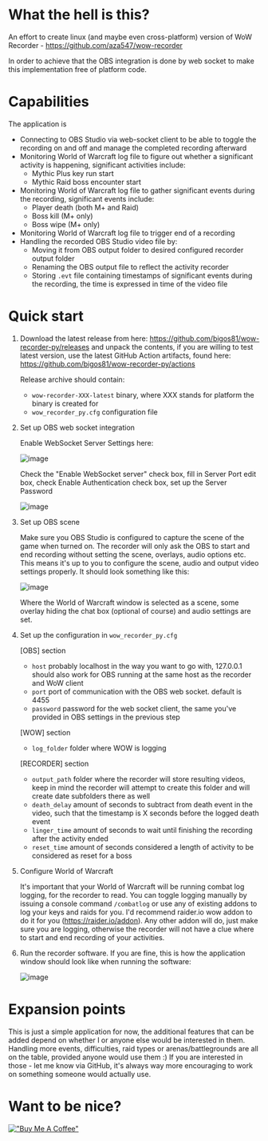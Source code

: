 # What the hell is this?
An effort to create linux (and maybe even cross-platform) version of WoW Recorder - https://github.com/aza547/wow-recorder

In order to achieve that the OBS integration is done by web socket to make this implementation free of platform code.

# Capabilities
The application is 
- Connecting to OBS Studio via web-socket client to be able to toggle the recording on and off and manage the completed recording afterward
- Monitoring World of Warcraft log file to figure out whether a significant activity is happening, significant activities include:
  - Mythic Plus key run start
  - Mythic Raid boss encounter start
- Monitoring World of Warcraft log file to gather significant events during the recording, significant events include:
  - Player death (both M+ and Raid)
  - Boss kill (M+ only)
  - Boss wipe (M+ only)
- Monitoring World of Warcraft log file to trigger end of a recording
- Handling the recorded OBS Studio video file by:
  - Moving it from OBS output folder to desired configured recorder output folder
  - Renaming the OBS output file to reflect the activity recorder
  - Storing `.evt` file containing timestamps of significant events during the recording, the time is expressed in time of the video file

# Quick start
1. Download the latest release from here: https://github.com/bigos81/wow-recorder-py/releases and unpack the contents, if you are willing to test latest version, use the latest GitHub Action artifacts, found here: https://github.com/bigos81/wow-recorder-py/actions

    Release archive should contain:
    - `wow-recorder-XXX-latest` binary, where XXX stands for platform the binary is created for
    - `wow_recorder_py.cfg` configuration file
2. Set up OBS web socket integration

   Enable WebSocket Server Settings here:
   
   ![image](https://github.com/user-attachments/assets/0468eced-5efc-4f46-a6fb-8212be5ca03c)

   Check the "Enable WebSocket server" check box, fill in Server Port edit box, check Enable Authentication check box, set up the Server Password
   
   ![image](https://github.com/user-attachments/assets/41f144d4-9151-4d58-bef5-beffca2aba69)

3. Set up OBS scene

   Make sure you OBS Studio is configured to capture the scene of the game when turned on. The recorder will only ask the OBS to start and end recording without setting the scene, overlays, audio options etc. This means it's up to you to configure the scene, audio and output video settings properly. It should look something like this:

   ![image](https://github.com/user-attachments/assets/95381855-5892-435f-889a-c203c421e891)

   Where the World of Warcraft window is selected as a scene, some overlay hiding the chat box (optional of course) and audio settings are set.

4. Set up the configuration in `wow_recorder_py.cfg`
   
    [OBS] section
   - `host` probably localhost in the way you want to go with, 127.0.0.1 should also work for OBS running at the same host as the recorder and WoW client
   - `port` port of communication with the OBS web socket. default is 4455
   - `password` password for the web socket client, the same you've provided in OBS settings in the previous step

    [WOW] section
    - `log_folder` folder where WOW is logging

    [RECORDER] section
    - `output_path` folder where the recorder will store resulting videos, keep in mind the recorder will attempt to create this folder and will create date subfolders there as well
    - `death_delay` amount of seconds to subtract from death event in the video, such that the timestamp is X seconds before the logged death event
    - `linger_time` amount of seconds to wait until finishing the recording after the activity ended
    - `reset_time` amount of seconds considered a length of activity to be considered as reset for a boss
5. Configure World of Warcraft

   It's important that your World of Warcraft will be running combat log logging, for the recorder to read. You can toggle logging manually by issuing a console command `/combatlog` or use any of existing addons to log your keys and raids for you. I'd recommend raider.io wow addon to do it for you (https://raider.io/addon). Any other addon will do, just make sure you are logging, otherwise the recorder will not have a clue where to start and end recording of your activities.
6. Run the recorder software. If you are fine, this is how the application window should look like when running the software:


   ![image](https://github.com/user-attachments/assets/1da58052-65f5-4088-b7cc-1299f4dbed28)



# Expansion points
This is just a simple application for now, the additional features that can be added depend on whether I or anyone else would be interested in them. Handling more events, difficulties, raid types or arenas/battlegrounds are all on the table, provided anyone would use them :)
If you are interested in those - let me know via GitHub, it's always way more encouraging to work on something someone would actually use.

# Want to be nice?
[!["Buy Me A Coffee"](https://www.buymeacoffee.com/assets/img/custom_images/black_img.png)](https://www.buymeacoffee.com/bigos81)
